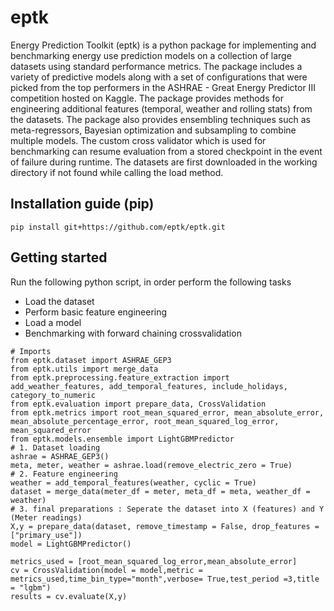 # eptk
Energy Prediction Toolkit (eptk) is a python package for implementing and benchmarking energy use prediction models on a collection of large datasets using standard performance metrics. The package includes a variety of predictive models along with a set of configurations that were picked from the top performers in the ASHRAE - Great Energy Predictor III competition hosted on Kaggle.
 The package provides methods for engineering additional features (temporal, weather and rolling stats) from the datasets. The package also provides ensembling techniques such as meta-regressors, Bayesian optimization and subsampling to combine multiple models. The custom cross validator which is used for benchmarking can resume evaluation from a stored checkpoint in the event of failure during runtime. The datasets are first downloaded in the working directory if not found while calling the load method.

## Installation guide (pip)
```
pip install git+https://github.com/eptk/eptk.git
```

## Getting started

Run the following python script, in order perform the following tasks
- Load the dataset
- Perform basic feature engineering 
- Load a model
- Benchmarking with forward chaining crossvalidation

```
# Imports
from eptk.dataset import ASHRAE_GEP3
from eptk.utils import merge_data
from eptk.preprocessing.feature_extraction import add_weather_features, add_temporal_features, include_holidays, category_to_numeric
from eptk.evaluation import prepare_data, CrossValidation
from eptk.metrics import root_mean_squared_error, mean_absolute_error, mean_absolute_percentage_error, root_mean_squared_log_error, mean_squared_error
from eptk.models.ensemble import LightGBMPredictor
# 1. Dataset loading
ashrae = ASHRAE_GEP3()
meta, meter, weather = ashrae.load(remove_electric_zero = True) 
# 2. Feature engineering
weather = add_temporal_features(weather, cyclic = True)
dataset = merge_data(meter_df = meter, meta_df = meta, weather_df = weather)
# 3. final preparations : Seperate the dataset into X (features) and Y (Meter readings)
X,y = prepare_data(dataset, remove_timestamp = False, drop_features = ["primary_use"])
model = LightGBMPredictor()

metrics_used = [root_mean_squared_log_error,mean_absolute_error]
cv = CrossValidation(model = model,metric = metrics_used,time_bin_type="month",verbose= True,test_period =3,title = "lgbm")
results = cv.evaluate(X,y) 
```
